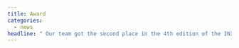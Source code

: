 ```yaml
---
title: Award
categories:
  - news
headline: " Our team got the second place in the 4th edition of the IN3+ Award."
---
```


